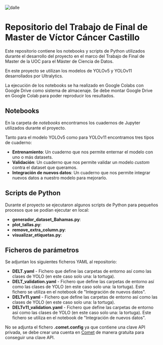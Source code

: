 ![dalle](https://github.com/user-attachments/assets/4d525d5b-5043-44fc-a48c-832dcd31b2cf)

# Repositorio del Trabajo de Final de Master de Víctor Cáncer Castillo

Este repositorio contiene los notebooks y scripts de Python utilizados durante el desarrollo del proyecto en el marco del Trabajo de Final de Master de la UOC para el Máster de Ciencia de Datos.

En este proyecto se utilizan los modelos de YOLOv5 y YOLOv11 desarrollados por Ultralytics. 

La ejecución de los notebooks se ha realizado en Google Colabs con Google Drive como sistema de almacenaje. Se debe montar Google Drive en Google Colab para poder reproducir los resultados.

## Notebooks

En la carpeta de _notebooks_ encontramos los cuadernos de Jupyter utilizados durante el proyecto. 

Tanto para el modelo YOLOv5 como para YOLOv11 encontramos tres tipos de cuaderno: 
* **Entrenamiento**: Un cuaderno que nos permite enternar el modelo con uno o más datasets.
* **Validación**: Un cuaderno que nos permite validar un modelo _custom_ contra el dataset que queramos.
* **Integración de nuevos datos**: Un cuaderno que nos permite integrar nuevos datos a nuestro modelo para mejorarlo.

## Scripts de Python

Durante el proyecto se ejecutaron algunos scripts de Python para pequeños procesos que se podían ejecutar en local:
* **generador_dataset_Bahamas.py**:
* **plot_tallas.py**:
* **remove_extra_column.py**:
* **visualizar_etiquetas.py**:

## Ficheros de parámetros

Se adjuntan los siguientes ficheros YAML al repositorio: 
* **DELT.yaml** - Fichero que define las carpetas de entorno así como las clases de YOLO (en este caso solo una: la tortuga).
* **DELT_validation.yaml** - Fichero que define las carpetas de entorno así como las clases de YOLO (en este caso solo una: la tortuga). Este fichero se utiliza en el notebook de "Integración de nuevos datos".
* **DELTv11.yaml** - Fichero que define las carpetas de entorno así como las clases de YOLO (en este caso solo una: la tortuga).
* **DELTv11_validation.yaml** - Fichero que define las carpetas de entorno así como las clases de YOLO (en este caso solo una: la tortuga). Este fichero se utiliza en el notebook de "Integración de nuevos datos".

No se adjunta el fichero **.comet.config** ya que contiene una clave API privada, se debe crear una cuenta en [Comet](https://www.comet.com/site/) de manera gratuita para conseguir una clave API.

